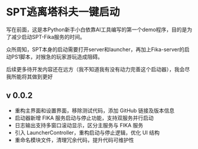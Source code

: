 # SPT逃离塔科夫一键启动

写在前面，这是本Python新手小白依靠AI工具编写的第一个demo程序，目的是为了减少启动SPT-Fika服务的时间。 

众所周知，SPT本身的启动需要打开server和launcher，再加上Fika-server的启动PS1脚本，对猴急的玩家游玩造成阻碍。

后续更多待开发内容还在远方（我不知道我有没有动力完善这个启动器），我会尽我所能将其做到更好

## v 0.0.2
- 重构主界面和设置界面，移除测试代码，添加 GitHub 链接及版本信息
- 启动器新增 FIKA 服务启动与停止功能，支持双服务并行启动
- 日志输出支持多窗口滚动显示，区分主服务与 FIKA 服务
- 引入 LauncherController，重构启动与停止逻辑，优化 UI 结构
- 重命名模块文件，清理冗余代码，提升代码可维护性